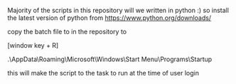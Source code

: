Majority of the scripts in this repository will we written in python :)
so install the latest version of python from 
https://www.python.org/downloads/

copy the batch file to in the repository to 

[window key + R]

.\AppData\Roaming\Microsoft\Windows\Start Menu\Programs\Startup

this will make the script to the task to run at the time of user login
